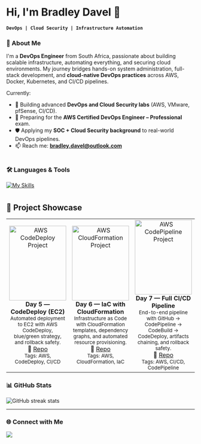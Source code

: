 # Hi, I'm Bradley Davel 👋
**`DevOps | Cloud Security | Infrastructure Automation`**


### 🚀 About Me  
I'm a **DevOps Engineer** from South Africa, passionate about building scalable infrastructure, automating everything, and securing cloud environments. My journey bridges hands-on system administration, full-stack development, and **cloud-native DevOps practices** across AWS, Docker, Kubernetes, and CI/CD pipelines.  

Currently:  
- 🔭 Building advanced **DevOps and Cloud Security labs** (AWS, VMware, pfSense, CI/CD).  
- 🌱 Preparing for the **AWS Certified DevOps Engineer – Professional** exam.  
- 🛡️ Applying my **SOC + Cloud Security background** to real-world DevOps pipelines.  
- 📫 Reach me: **bradley.davel@outlook.com**  
# 
### 🛠️ Languages & Tools

[![My Skills](https://skillicons.dev/icons?i=aws,docker,kubernetes,git,github,terraform,linux,python,javascript,php,mysql,androidstudio&theme=light)](https://skillicons.dev)
</br>

# 

## 🚀 Project Showcase

<table>
  <tr>
    <td align="center" width="33%">
      <a href="https://github.com/BradleyDavel/AWS-DevOps-Project_Day5">
        <img src="https://learn.nextwork.org/projects/static/aws-codedeploy.png"
             alt="AWS CodeDeploy Project"
             style="width:100%; height:200px; object-fit:cover;"/>
      </a>
      <br/>
      <b>Day 5 — CodeDeploy (EC2)</b><br/>
      <sub>Automated deployment to EC2 with AWS CodeDeploy, blue/green strategy, and rollback safety.</sub><br/>
      🔗 <a href="https://github.com/BradleyDavel/AWS-DevOps-Project_Day5">Repo</a>
      <br/>
      <sub>Tags: AWS, CodeDeploy, CI/CD</sub>
    </td>
    <td align="center" width="33%">
      <a href="https://github.com/BradleyDavel/AWS-DevOps-Project_Day6">
        <img src="https://learn.nextwork.org/projects/static/aws-cloudformation.png"
             alt="AWS CloudFormation Project"
             style="width:100%; height:200px; object-fit:cover;"/>
      </a>
      <br/>
      <b>Day 6 — IaC with CloudFormation</b><br/>
      <sub>Infrastructure as Code with CloudFormation templates, dependency graphs, and automated resource provisioning.</sub><br/>
      🔗 <a href="https://github.com/BradleyDavel/AWS-DevOps-Project_Day6">Repo</a>
      <br/>
      <sub>Tags: AWS, CloudFormation, IaC</sub>
    </td>
    <td align="center" width="33%">
      <a href="https://github.com/BradleyDavel/AWS-DevOps-Project_Day7">
        <img src="https://learn.nextwork.org/projects/static/aws-codepipeline.png"
             alt="AWS CodePipeline Project"
             style="width:100%; height:200px; object-fit:cover;"/>
      </a>
      <br/>
      <b>Day 7 — Full CI/CD Pipeline</b><br/>
      <sub>End-to-end pipeline with GitHub → CodePipeline → CodeBuild → CodeDeploy, artifacts chaining, and rollback safety.</sub><br/>
      🔗 <a href="https://github.com/BradleyDavel/AWS-DevOps-Project_Day7">Repo</a>
      <br/>
      <sub>Tags: AWS, CI/CD, CodePipeline</sub>
    </td>
  </tr>
</table>



### 📊 GitHub Stats  
<p align="left">
  <img src="https://github-readme-streak-stats.herokuapp.com/?user=bradleydavel&theme=github_dark" alt="GitHub streak stats" />
</p>

---

### 🌐 Connect with Me  
<p align="left">
<a href="https://linkedin.com/in/bradleydavel" target="blank"><img src="https://img.shields.io/badge/LinkedIn-0077B5.svg?style=for-the-badge&logo=linkedin&logoColor=white"/></a>
</p>
